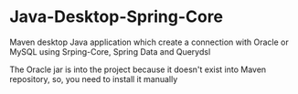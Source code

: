 Java-Desktop-Spring-Core
========================

Maven desktop Java application which create a connection with Oracle or MySQL using Srping-Core, Spring Data and Querydsl


The Oracle jar is into the project because it doesn't exist into Maven repository, so, you need to install it manually 
